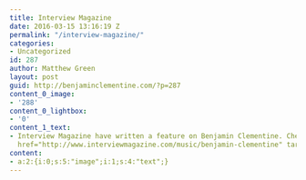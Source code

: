 ```yaml
---
title: Interview Magazine
date: 2016-03-15 13:16:19 Z
permalink: "/interview-magazine/"
categories:
- Uncategorized
id: 287
author: Matthew Green
layout: post
guid: http://benjaminclementine.com/?p=287
content_0_image:
- '288'
content_0_lightbox:
- '0'
content_1_text:
- Interview Magazine have written a feature on Benjamin Clementine. Check it out <a
  href="http://www.interviewmagazine.com/music/benjamin-clementine" target="_blank">here</a>.
content:
- a:2:{i:0;s:5:"image";i:1;s:4:"text";}
---
```


